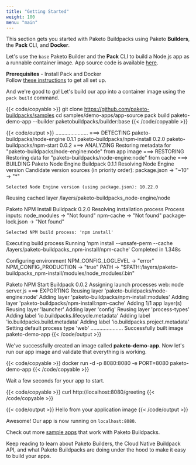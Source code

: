 ```yaml
---
title: "Getting Started"
weight: 100
menu: "main"
---
```


This section gets you started with Paketo Buildpacks using Paketo **Builders**, the **Pack** CLI, and **Docker**.

Let's use the `base` Paketo Builder and the **Pack** CLI to build a Node.js app
as a runnable container image. App source code is available
[here](https://github.com/paketo-buildpacks/samples/tree/main/demo-apps/app-source).

**Prerequisites** - Install Pack and Docker  
Follow [these instructions](https://buildpacks.io/docs/install-pack/) to get all set up.

And we're good to go! Let's build our app into a container image using the `pack build` command.

{{< code/copyable >}}
git clone https://github.com/paketo-buildpacks/samples
cd samples/demo-apps/app-source
pack build paketo-demo-app --builder paketobuildpacks/builder:base
{{< /code/copyable >}}

{{< code/output >}}
......................
===> DETECTING
paketo-buildpacks/node-engine 0.1.1
paketo-buildpacks/npm-install 0.2.0
paketo-buildpacks/npm-start   0.0.2
===> ANALYZING
Restoring metadata for "paketo-buildpacks/node-engine:node" from app image
===> RESTORING
Restoring data for "paketo-buildpacks/node-engine:node" from cache
===> BUILDING
Paketo Node Engine Buildpack 0.1.1
  Resolving Node Engine version
    Candidate version sources (in priority order):
      package.json -> "~10"
      <unknown>    -> "*"

    Selected Node Engine version (using package.json): 10.22.0

  Reusing cached layer /layers/paketo-buildpacks_node-engine/node

Paketo NPM Install Buildpack 0.2.0
  Resolving installation process
    Process inputs:
      node_modules      -> "Not found"
      npm-cache         -> "Not found"
      package-lock.json -> "Not found"

    Selected NPM build process: 'npm install'

  Executing build process
    Running 'npm install --unsafe-perm --cache /layers/paketo-buildpacks_npm-install/npm-cache'
      Completed in 1.348s

  Configuring environment
    NPM_CONFIG_LOGLEVEL   -> "error"
    NPM_CONFIG_PRODUCTION -> "true"
    PATH                  -> "$PATH:/layers/paketo-buildpacks_npm-install/modules/node_modules/.bin"

Paketo NPM Start Buildpack 0.0.2
  Assigning launch processes
    web: node server.js
===> EXPORTING
Reusing layer 'paketo-buildpacks/node-engine:node'
Adding layer 'paketo-buildpacks/npm-install:modules'
Adding layer 'paketo-buildpacks/npm-install:npm-cache'
Adding 1/1 app layer(s)
Reusing layer 'launcher'
Adding layer 'config'
Reusing layer 'process-types'
Adding label 'io.buildpacks.lifecycle.metadata'
Adding label 'io.buildpacks.build.metadata'
Adding label 'io.buildpacks.project.metadata'
Setting default process type 'web'
......................
Successfully built image paketo-demo-app
{{< /code/output >}}

We've successfully created an image called **paketo-demo-app**. Now let's run our app image and validate that everything is working.

{{< code/copyable >}}
docker run -d -p 8080:8080 -e PORT=8080 paketo-demo-app
{{< /code/copyable >}}

Wait a few seconds for your app to start.

{{< code/copyable >}}
curl http://localhost:8080/greeting
{{< /code/copyable >}}

{{< code/output >}}
Hello from your application image
{{< /code/output >}}

Awesome! Our app is now running on `localhost:8080`.

Check out more [sample apps](https://github.com/paketo-buildpacks/samples) that work with Paketo Buildpacks.

Keep reading to learn about Paketo Builders, the Cloud Native Buildpack API, and what Paketo Buildpacks are doing under the hood to make it easy to build your apps.
